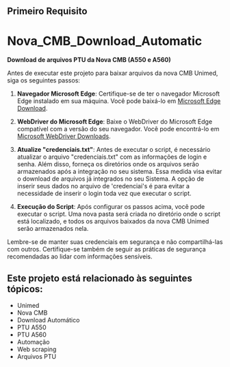 <!-- Coloque estas metatags no início do seu README -->
<!DOCTYPE html>
<html lang="pt-br">
<head>
    <meta charset="UTF-8">
    <meta name="viewport" content="width=device-width, initial-scale=1.0">
    <meta name="description" content="Descrição do seu projeto para SEO.">
    <meta name="keywords" content="PTU, NOVA CMB, Automação">
    <meta name="author" content="Seu Nome">
    <meta name="robots" content="index, follow">
   
</head>
<body>
<!-- Conteúdo do seu README -->


## Primeiro Requisito

# Nova_CMB_Download_Automatic
**Download de arquivos PTU da Nova CMB (A550 e A560)**


Antes de executar este projeto para baixar arquivos da nova CMB Unimed, siga os seguintes passos:

1. **Navegador Microsoft Edge**: Certifique-se de ter o navegador Microsoft Edge instalado em sua máquina. Você pode baixá-lo em [Microsoft Edge Download](https://www.microsoft.com/pt-br/edge).

2. **WebDriver do Microsoft Edge**: Baixe o WebDriver do Microsoft Edge compatível com a versão do seu navegador. Você pode encontrá-lo em [Microsoft WebDriver Downloads](https://developer.microsoft.com/en-us/microsoft-edge/tools/webdriver/).

3. **Atualize "credenciais.txt"**: Antes de executar o script, é necessário atualizar o arquivo "credenciais.txt" com as informações de login e senha. Além disso, forneça os diretórios onde os arquivos serão armazenados após a integração no seu sistema. Essa medida visa evitar o download de arquivos já integrados no seu Sistema. A opção de inserir seus dados no arquivo de 'credenciai's é para evitar a necessidade de inserir o login toda vez que executar o script.

4. **Execução do Script**: Após configurar os passos acima, você pode executar o script. Uma nova pasta será criada no diretório onde o script está localizado, e todos os arquivos baixados da nova CMB Unimed serão armazenados nela.

Lembre-se de manter suas credenciais em segurança e não compartilhá-las com outros. Certifique-se também de seguir as práticas de segurança recomendadas ao lidar com informações sensíveis.
## Este projeto está relacionado às seguintes tópicos:
- Unimed
- Nova CMB
- Download Automático
- PTU A550
- PTU A560
- Automação
- Web scraping
- Arquivos PTU
<!-- Resto do seu README -->
</body>
</html>






